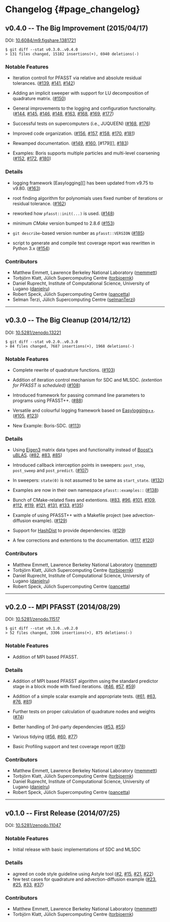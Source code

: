 # Changelog                                                                        {#page_changelog}

## v0.4.0 -- The Big Improvement (2015/04/17)

DOI: [10.6084/m9.figshare.1381721](http://dx.doi.org/10.6084/m9.figshare.1381721)

    $ git diff --stat v0.3.0..v0.4.0
    > 131 files changed, 15182 insertions(+), 6940 deletions(-)

### Notable Features

* Iteration controll for PFASST via relative and absolute residual tolerances.
  ([#139][], [#141][], [#142][])

* Adding an implicit sweeper with support for LU decomposition of quadrature matrix.
  ([#150][])

* General improvements to the logging and configuration functionality.
  ([#144][], [#145][], [#146][], [#148][], [#163][], [#168][], [#169][], [#177][])

* Successful tests on supercomputers (i.e., JUQUEEN)
  ([#168][], [#176][])

* Improved code organization.
  ([#156][], [#157][], [#158][], [#170][], [#181][])

* Rewamped documentation.
  ([#149][], [#160][], [#179][], [#183][])

* Examples: Boris supports multiple particles and multi-level coarsening
  ([#152][], [#172][], [#180][])

### Details

* logging framework [Easylogging][] has been updated from v9.75 to v9.80.
  ([#163][])

* root finding algorithm for polynomials uses fixed number of iterations or residual tolerance.
  ([#162][])

* reworked how `pfasst::init(...)` is used.
  ([#148][])

* minimum _CMake_ version bumped to 2.8.*6*
  ([#153][])

* `git describe`-based version number as `pfasst::VERSION`
  ([#185][])

* script to generate and compile test coverage report was rewritten in Python 3.x
  ([#154][])

[#139]: https://github.com/Parallel-in-Time/PFASST/pull/139
[#141]: https://github.com/Parallel-in-Time/PFASST/pull/141
[#142]: https://github.com/Parallel-in-Time/PFASST/pull/142
[#144]: https://github.com/Parallel-in-Time/PFASST/pull/144
[#145]: https://github.com/Parallel-in-Time/PFASST/pull/145
[#146]: https://github.com/Parallel-in-Time/PFASST/pull/146
[#148]: https://github.com/Parallel-in-Time/PFASST/pull/148
[#149]: https://github.com/Parallel-in-Time/PFASST/pull/149
[#150]: https://github.com/Parallel-in-Time/PFASST/pull/150
[#152]: https://github.com/Parallel-in-Time/PFASST/pull/152
[#153]: https://github.com/Parallel-in-Time/PFASST/pull/153
[#154]: https://github.com/Parallel-in-Time/PFASST/pull/154
[#156]: https://github.com/Parallel-in-Time/PFASST/pull/156
[#157]: https://github.com/Parallel-in-Time/PFASST/pull/157
[#158]: https://github.com/Parallel-in-Time/PFASST/pull/158
[#160]: https://github.com/Parallel-in-Time/PFASST/pull/160
[#162]: https://github.com/Parallel-in-Time/PFASST/pull/162
[#163]: https://github.com/Parallel-in-Time/PFASST/pull/163
[#168]: https://github.com/Parallel-in-Time/PFASST/pull/168
[#169]: https://github.com/Parallel-in-Time/PFASST/pull/169
[#170]: https://github.com/Parallel-in-Time/PFASST/pull/170
[#172]: https://github.com/Parallel-in-Time/PFASST/pull/172
[#176]: https://github.com/Parallel-in-Time/PFASST/pull/176
[#177]: https://github.com/Parallel-in-Time/PFASST/pull/177
[#180]: https://github.com/Parallel-in-Time/PFASST/pull/180
[#181]: https://github.com/Parallel-in-Time/PFASST/pull/181
[#183]: https://github.com/Parallel-in-Time/PFASST/pull/183
[#185]: https://github.com/Parallel-in-Time/PFASST/pull/185

### Contributors

* Matthew Emmett, Lawrence Berkeley National Laboratory ([memmett][])
* Torbjörn Klatt, Jülich Supercomputing Centre ([torbjoernk][])
* Daniel Ruprecht, Institute of Computational Science, University of Lugano ([danielru][])
* Robert Speck, Jülich Supercomputing Centre ([pancetta][])
* Selman Terzi, Jülich Supercomputing Centre ([selmanTerzi][])

[memmett]: https://github.com/memmett
[torbjoernk]: https://github.com/torbjoernk
[danielru]: https://github.com/danielru
[pancetta]: https://github.com/pancetta
[selmanTerzi]: https://github.com/selmanTerzi

---

## v0.3.0 -- The Big Cleanup (2014/12/12)

DOI: [10.5281/zenodo.13221](http://dx.doi.org/10.5281/zenodo.13221)

    $ git diff --stat v0.2.0..v0.3.0
    > 84 files changed, 7687 insertions(+), 1968 deletions(-)

### Notable Features

* Complete rewrite of quadrature functions.
  ([#103][])

* Addition of iteration control mechanism for SDC and MLSDC. _(extention for PFASST is scheduled)_
  ([#108][])

* Introduced framework for passing command line parameters to programs using PFASST++.
  ([#88][])

* Versatile and colourful logging framework based on [Easylogging++][].
  ([#105][], [#123][])

* New Example: Boris-SDC.
  ([#113][])

### Details

* Using [Eigen3](http://eigen.tuxfamily.org/) matrix data types and functionality instead of
  [Boost's uBLAS](http://www.boost.org/doc/libs/1_57_0/libs/numeric/ublas/doc/index.html).
  ([#82][], [#83][], [#85][])

* Introduced callback interception points in sweepers: `post_step`, `post_sweep` and `post_predict`.
  ([#107][])

* In sweepers: `state(0)` is not assumed to be same as `start_state`.
  ([#132][])

* Examples are now in their own namespace `pfasst::examples::`
  ([#138][])

* Bunch of CMake-related fixes and extentions.
  ([#83][], [#96][], [#101][], [#109][], [#112][], [#119][], [#121][], [#131][], [#133][], [#135][])

* Example of using PFASST++ with a Makefile project (see advection-diffusion example).
  ([#129][])

* Support for [HashDist](https://github.com/hashdist/hashdist) to provide dependencies.
  ([#129][])

* A few corrections and extentions to the documentation.
  ([#117][], [#120][])

[#82]: https://github.com/Parallel-in-Time/PFASST/pull/82
[#83]: https://github.com/Parallel-in-Time/PFASST/pull/83
[#85]: https://github.com/Parallel-in-Time/PFASST/pull/85
[#88]: https://github.com/Parallel-in-Time/PFASST/pull/88
[#96]: https://github.com/Parallel-in-Time/PFASST/pull/96
[#101]: https://github.com/Parallel-in-Time/PFASST/pull/101
[#103]: https://github.com/Parallel-in-Time/PFASST/pull/103
[#105]: https://github.com/Parallel-in-Time/PFASST/pull/105
[#107]: https://github.com/Parallel-in-Time/PFASST/pull/107
[#108]: https://github.com/Parallel-in-Time/PFASST/pull/108
[#109]: https://github.com/Parallel-in-Time/PFASST/pull/109
[#112]: https://github.com/Parallel-in-Time/PFASST/pull/112
[#113]: https://github.com/Parallel-in-Time/PFASST/pull/113
[#117]: https://github.com/Parallel-in-Time/PFASST/pull/117
[#119]: https://github.com/Parallel-in-Time/PFASST/pull/119
[#120]: https://github.com/Parallel-in-Time/PFASST/pull/120
[#121]: https://github.com/Parallel-in-Time/PFASST/pull/121
[#123]: https://github.com/Parallel-in-Time/PFASST/pull/123
[#129]: https://github.com/Parallel-in-Time/PFASST/pull/129
[#131]: https://github.com/Parallel-in-Time/PFASST/pull/131
[#132]: https://github.com/Parallel-in-Time/PFASST/pull/132
[#133]: https://github.com/Parallel-in-Time/PFASST/pull/133
[#135]: https://github.com/Parallel-in-Time/PFASST/pull/135
[#138]: https://github.com/Parallel-in-Time/PFASST/pull/138

### Contributors

* Matthew Emmett, Lawrence Berkeley National Laboratory ([memmett][])
* Torbjörn Klatt, Jülich Supercomputing Centre ([torbjoernk][])
* Daniel Ruprecht, Institute of Computational Science, University of Lugano ([danielru][])
* Robert Speck, Jülich Supercomputing Centre ([pancetta][])

[memmett]: https://github.com/memmett
[torbjoernk]: https://github.com/torbjoernk
[danielru]: https://github.com/danielru
[pancetta]: https://github.com/pancetta

---

## v0.2.0 -- MPI PFASST (2014/08/29)

DOI: [10.5281/zenodo.11517](http://dx.doi.org/10.5281/zenodo.11517)

    $ git diff --stat v0.1.0..v0.2.0
    > 52 files changed, 3306 insertions(+), 875 deletions(-)

### Notable Features

* Addition of MPI based PFASST.

### Details

* Addition of MPI based PFASST algorithm using the standard predictor stage in a block mode with 
  fixed iterations.
  ([#46][], [#57][], [#59][])

* Addition of a simple scalar example and appropriate tests.
  ([#61][], [#63][], [#76][], [#81][])

* Further tests on proper calculation of quadrature nodes and weights
  ([#74][])

* Better handling of 3rd-party dependencies
  ([#53][], [#55][])

* Various tidying
  ([#56][], [#60][], [#77][])

* Basic Profiling support and test coverage report
  ([#78][])

[#46]: https://github.com/Parallel-in-Time/PFASST/pull/46
[#57]: https://github.com/Parallel-in-Time/PFASST/pull/56
[#59]: https://github.com/Parallel-in-Time/PFASST/pull/59
[#53]: https://github.com/Parallel-in-Time/PFASST/pull/53
[#55]: https://github.com/Parallel-in-Time/PFASST/pull/55
[#56]: https://github.com/Parallel-in-Time/PFASST/pull/56
[#60]: https://github.com/Parallel-in-Time/PFASST/pull/60
[#61]: https://github.com/Parallel-in-Time/PFASST/pull/61
[#63]: https://github.com/Parallel-in-Time/PFASST/pull/63
[#74]: https://github.com/Parallel-in-Time/PFASST/pull/74
[#76]: https://github.com/Parallel-in-Time/PFASST/pull/76
[#77]: https://github.com/Parallel-in-Time/PFASST/pull/77
[#78]: https://github.com/Parallel-in-Time/PFASST/pull/78
[#81]: https://github.com/Parallel-in-Time/PFASST/pull/81

### Contributors

* Matthew Emmett, Lawrence Berkeley National Laboratory ([memmett][])
* Torbjörn Klatt, Jülich Supercomputing Centre ([torbjoernk][])
* Daniel Ruprecht, Institute of Computational Science, University of Lugano ([danielru][])
* Robert Speck, Jülich Supercomputing Centre ([pancetta][])

[memmett]: https://github.com/memmett
[torbjoernk]: https://github.com/torbjoernk
[danielru]: https://github.com/danielru
[pancetta]: https://github.com/pancetta

---

## v0.1.0 -- First Release (2014/07/25)

DOI: [10.5281/zenodo.11047](http://dx.doi.org/10.5281/zenodo.11047)

### Notable Features

* Initial release with basic implementations of SDC and MLSDC

### Details

* agreed on code style guideline using Astyle tool
  ([#2][], [#15][], [#21][], [#22][])
* few test cases for quadrature and advection-diffusion example
  ([#23][], [#25][], [#33][], [#37][])

[#2]: https://github.com/Parallel-in-Time/PFASST/pull/2
[#15]: https://github.com/Parallel-in-Time/PFASST/pull/15
[#21]: https://github.com/Parallel-in-Time/PFASST/pull/21
[#22]: https://github.com/Parallel-in-Time/PFASST/pull/22
[#23]: https://github.com/Parallel-in-Time/PFASST/pull/23
[#25]: https://github.com/Parallel-in-Time/PFASST/pull/25
[#33]: https://github.com/Parallel-in-Time/PFASST/pull/33
[#37]: https://github.com/Parallel-in-Time/PFASST/pull/37

### Contributors

* Matthew Emmett, Lawrence Berkeley National Laboratory ([memmett][])
* Torbjörn Klatt, Jülich Supercomputing Centre ([torbjoernk][])

[memmett]: https://github.com/memmett
[torbjoernk]: https://github.com/torbjoernk


[Easylogging++]: https://github.com/easylogging/easyloggingpp
